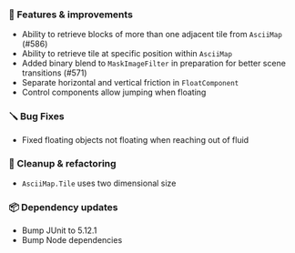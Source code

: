 ### 🚀 Features & improvements

- Ability to retrieve blocks of more than one adjacent tile from `AsciiMap` (#586)
- Ability to retrieve tile at specific position within `AsciiMap`
- Added binary blend to `MaskImageFilter` in preparation for better scene transitions (#571)
- Separate horizontal and vertical friction in `FloatComponent`
- Control components allow jumping when floating

### 🪛 Bug Fixes

- Fixed floating objects not floating when reaching out of fluid

### 🧽 Cleanup & refactoring

- `AsciiMap.Tile` uses two dimensional size 

### 📦 Dependency updates

- Bump JUnit to 5.12.1
- Bump Node dependencies